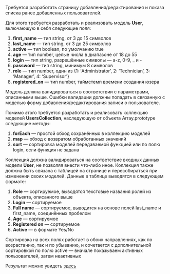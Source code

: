 Требуется разработать страницу добавления/редактирования и
показа списка ранее добавленных пользователей.

Для этого требуется разработать и реализовать модель **User**,
включающую в себя следующие поля:

1. **first_name** — тип string, от 3 до 15 символов
2. **last_name** — тип string, от 3 до 25 символов
3. **active** — тип boolean, по умолчанию true
4. **age** — тип number, целые числа в диапазоне от 18 до 55
5. **login** — тип string, разрешённые символы — a-z, 0-9, _ и -
6. **password** — тип string, минимум 8 символов
7. **role** — тип number, один из {1: ‘Administrator’, 2: ‘Technician’, 3:
‘Manager’, 4: ‘Supervisor’}
8. **registered_on** — тип number, таймстемп времени создания юзера

Модель должна валидироваться в соответствии с параметрами,
описанными выше. Ошибки валидации должны попадать в связанную
с моделью форму добавления/редактирования записи о пользователе.


Помимо этого требуется разработать и реализовать коллекцию
моделей **UsersCollection**, наследующую от объекта Array.prototype
следующие методы:

1. **forEach** — простой обход сохранённых в коллекцию моделей
2. **map** — обход с возвратом обработанных значений
3. **sort** — сортировка моделей передаваемой функцией или по полю
login, если функция не задана

Коллекция должна валидироваться на соответствие входных
данных модели **User**, не позволяя внести что-либо иное.
Коллекция также должна быть связана с таблицей на странице и
пересобираться при изменении своих моделей. Данные в таблице
выводятся в следующем формате:

1. **Role** — сортируемое, выводятся текстовые названия ролей из
объекта, описанного выше
2. **Login** — сортируемое
3. **Full name** — сортируемое, выводится на основе полей last_name
и first_name, соединённых пробелом
4. **Age** — сортируемое
5. **Registered on** — сортируемое
6. **Active** — в формате Yes/No

Сортировка на всех полях работает в обоих направлениях, как по
возрастанию, так и по убыванию, и сочетается с дополнительной
сортировкой по полю active — вначале показываем активных
пользователей, затем неактивных


Результат можно увидеть [здесь](https://rawgit.com/chemaxa/testTasks/gh-pages/userList/public/index.html)